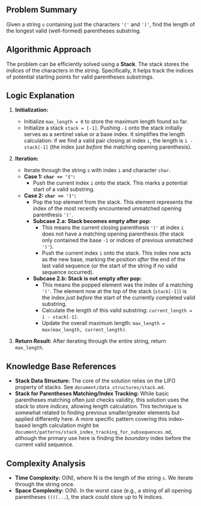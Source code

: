 ## Problem Summary

Given a string `s` containing just the characters `'('` and `')'`, find the length of the longest valid (well-formed) parentheses substring.

## Algorithmic Approach

The problem can be efficiently solved using a **Stack**. The stack stores the *indices* of the characters in the string. Specifically, it helps track the indices of potential starting points for valid parentheses substrings.

## Logic Explanation

1.  **Initialization:**
    *   Initialize `max_length = 0` to store the maximum length found so far.
    *   Initialize a stack `stack = [-1]`. Pushing `-1` onto the stack initially serves as a sentinel value or a base index. It simplifies the length calculation: if we find a valid pair closing at index `i`, the length is `i - stack[-1]` (the index just *before* the matching opening parenthesis).

2.  **Iteration:**
    *   Iterate through the string `s` with index `i` and character `char`.
    *   **Case 1: `char == '('`:**
        *   Push the current index `i` onto the stack. This marks a potential start of a valid substring.
    *   **Case 2: `char == ')'`:**
        *   Pop the top element from the stack. This element represents the index of the most recently encountered unmatched opening parenthesis `'('`.
        *   **Subcase 2.a: Stack becomes empty after pop:**
            *   This means the current closing parenthesis `')'` at index `i` does not have a matching opening parenthesis (the stack only contained the base `-1` or indices of previous unmatched `')'`).
            *   Push the current index `i` onto the stack. This index now acts as the new base, marking the position *after* the end of the last valid sequence (or the start of the string if no valid sequence occurred).
        *   **Subcase 2.b: Stack is not empty after pop:**
            *   This means the popped element was the index of a matching `'('`. The element now at the top of the stack (`stack[-1]`) is the index *just before* the start of the currently completed valid substring.
            *   Calculate the length of this valid substring: `current_length = i - stack[-1]`.
            *   Update the overall maximum length: `max_length = max(max_length, current_length)`.

3.  **Return Result:** After iterating through the entire string, return `max_length`.

## Knowledge Base References

*   **Stack Data Structure:** The core of the solution relies on the LIFO property of stacks. See `document/data_structures/stack.md`.
*   **Stack for Parentheses Matching/Index Tracking:** While basic parentheses matching often just checks validity, this solution uses the stack to store *indices*, allowing length calculation. This technique is somewhat related to finding previous smaller/greater elements but applied differently here. A more specific pattern covering this index-based length calculation might be `document/patterns/stack_index_tracking_for_subsequences.md`, although the primary use here is finding the *boundary* index before the current valid sequence.

## Complexity Analysis

*   **Time Complexity:** O(N), where N is the length of the string `s`. We iterate through the string once.
*   **Space Complexity:** O(N). In the worst case (e.g., a string of all opening parentheses `((((...`), the stack could store up to N indices. 